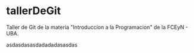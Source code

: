 # tallerDeGit

Taller de Git de la materia "Introduccion a la Programacion" de la FCEyN - UBA.

asdasdasasdadadadasasdas
